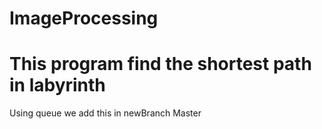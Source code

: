 # ImageProcessing
# This program find the shortest path in labyrinth
Using queue
 we add this in newBranch
Master
